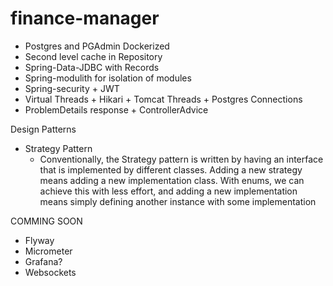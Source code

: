 # finance-manager

- Postgres and PGAdmin Dockerized
- Second level cache in Repository
- Spring-Data-JDBC with Records
- Spring-modulith for isolation of modules
- Spring-security + JWT
- Virtual Threads + Hikari + Tomcat Threads + Postgres Connections
- ProblemDetails response + ControllerAdvice

Design Patterns
- Strategy Pattern
    - Conventionally, the Strategy pattern is written by having an interface that is implemented by different classes.
Adding a new strategy means adding a new implementation class. With enums, we can achieve this with less effort, and adding a new implementation means simply defining another instance with some implementation

COMMING SOON
- Flyway
- Micrometer
- Grafana?
- Websockets
